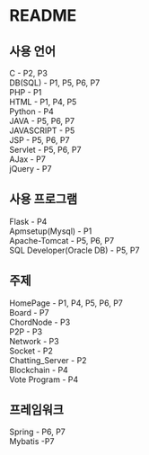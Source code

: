 # README

## 사용 언어
C - P2, P3  
DB(SQL) - P1, P5, P6, P7  
PHP - P1  
HTML - P1, P4, P5  
Python - P4  
JAVA - P5, P6, P7  
JAVASCRIPT - P5  
JSP - P5, P6, P7  
Servlet - P5, P6, P7  
AJax - P7  
jQuery - P7  

## 사용 프로그램
Flask - P4  
Apmsetup(Mysql) - P1  
Apache-Tomcat - P5, P6, P7  
SQL Developer(Oracle DB) - P5, P7  

## 주제
HomePage - P1, P4, P5, P6, P7  
Board - P7  
ChordNode - P3  
P2P - P3  
Network - P3  
Socket - P2  
Chatting_Server - P2  
Blockchain - P4  
Vote Program - P4  

## 프레임워크
Spring - P6, P7  
Mybatis -P7  


